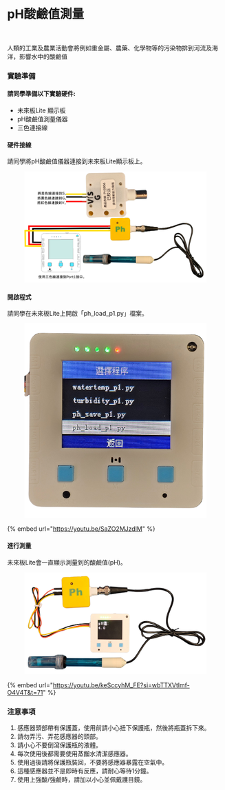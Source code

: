 # pH酸鹼值測量

<figure><img src="https://files.gitbook.com/v0/b/gitbook-x-prod.appspot.com/o/spaces%2F6uJvpXC43onNIIwhMlWo%2Fuploads%2FGyPNdp0KfxcB7sXjSU86%2Fimage.png?alt=media&#x26;token=e59432f7-bf84-41bd-a4ee-47b167b93876" alt=""><figcaption></figcaption></figure>

人類的工業及農業活動會將例如重金屬、農藥、化學物等的污染物排到河流及海洋，影響水中的酸鹼值

### 實驗準備

#### 請同學準備以下實驗硬件:

* 未來板Lite 顯示板
* pH酸鹼值測量儀器
* 三色連接線

#### 硬件接線

請同學將pH酸鹼值儀器連接到未來板Lite顯示板上。

<figure><img src="../../.gitbook/assets/ph_wiring (1).png" alt=""><figcaption></figcaption></figure>

#### 開啟程式

請同學在未來板Lite上開啟「ph\_load\_p1.py」檔案。

<figure><img src="../../.gitbook/assets/phloadprogram.png" alt=""><figcaption></figcaption></figure>



{% embed url="https://youtu.be/SaZO2MJzdlM" %}

#### 進行測量

未來板Lite會一直顯示測量到的酸鹼值(pH)。

<figure><img src="../../.gitbook/assets/phloaddisplay.png" alt=""><figcaption></figcaption></figure>



{% embed url="https://youtu.be/keSccyhM_FE?si=wbTTXVtlmf-O4V4T&t=71" %}

### 注意事項

1. 感應器頭部帶有保護蓋，使用前請小心扭下保護瓶，然後將瓶蓋拆下來。
2. 請勿弄污、弄花感應器的頭部。
3. 請小心不要倒瀉保護瓶的液體。
4. 每次使用後都需要使用蒸餾水清潔感應器。
5. 使用過後請將保護瓶裝回，不要將感應器暴露在空氣中。
6. 這種感應器並不是即時有反應，請耐心等待1分鐘。
7. 使用上強酸/強鹼時，請加以小心並佩戴護目鏡。
